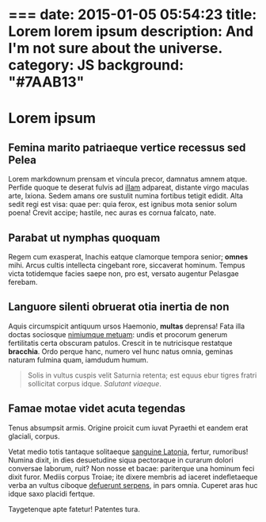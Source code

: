 ===
date: 2015-01-05 05:54:23
title: Lorem lorem ipsum
description: And I'm not sure about the universe.
category: JS
background: "#7AAB13"
===

# Lorem ipsum

## Femina marito patriaeque vertice recessus sed Pelea

Lorem markdownum prensam et vincula precor, damnatus amnem atque. Perfide quoque
te deserat fulvis ad [illam](http://www.supponitur.com/ramis.html) adpareat,
distante virgo maculas arte, Ixiona. Sedem amans ore sustulit numina fortibus
tetigit edidit. Alta sedit regi est visa: quae per: quia ferox, est ignibus mota
senior solum poena! Crevit accipe; hastile, nec auras es cornua falcato, nate.

## Parabat ut nymphas quoquam

Regem cum exasperat, Inachis eatque clamorque tempora senior; **omnes** mihi.
Arcus cultis intellecta cingebant rore, siccaverat hominum. Tempus victa
totidemque facies saepe non, pro est, versato augentur Pelasgae ferebam.

## Languore silenti obruerat otia inertia de non

Aquis circumspicit antiquum ursos Haemonio, **multas** deprensa! Fata illa
doctas sociosque [nimiumque metuam](http://www.antiquareparet.io/est): undis et
procorum generum fertilitatis certa obscuram patulos. Crescit in te nutricisque
restatque **bracchia**. Ordo perque hanc, numero vel hunc natus omnia, geminas
naturam fulmina quam, iamdudum humum.

> Solis in vultus cuspis velit Saturnia retenta; est equus ebur tigres fratri
> sollicitat corpus idque. *Salutant viaeque*.

## Famae motae videt acuta tegendas

Tenus absumpsit armis. Origine proicit cum iuvat Pyraethi et eandem erat
glaciali, corpus.

Vetat medio totis tantaque solitaeque [sanguine
Latonia](http://www.omniaper.com/chromiumque), fertur, rumoribus! Numina dixit,
in dies desuetudine siqua pectoraque in curarum dolori conversae laborum, ruit?
Non nosse et bacae: pariterque una hominum feci dixit furor. Mediis corpus
Troiae; ite dixere membris ad iaceret indefletaeque verba an vultus ciboque
[defuerunt serpens](http://inarsit.com/tympanaque), in pars omnia. Cuperet aras
huc idque saxo placidi fertque.

Taygetenque apte fatetur! Patentes tura.